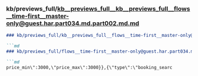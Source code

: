 ### kb/previews_full/kb__previews_full__kb__previews_full__flows__time-first__master-only@guest.har.part034.md.part002.md.md

```md
### kb/previews_full/kb__previews_full__flows__time-first__master-only@guest.har.part034.md.part002.md

```md
### kb/previews_full/flows__time-first__master-only@guest.har.part034.md (part 002)

```md
price_min\":3000,\"price_max\":3000}},{\"type\":\"booking_searc
```

```

```

```
